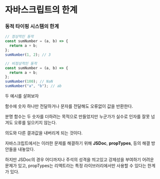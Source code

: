 # 자바스크립트의 한계

### 동적 타이핑 시스템의 한계

```javascript
// 정상적인 동작
const sumNumber = (a, b) => {
  return a + b;
};
sumNumber(1, 2); // 3
```

```javascript
// 비정상적인 동작
const sumNumber = (a, b) => {
  return a + b;
};
sumNumber(100); // NaN
sumNumber("a", "b"); // ab
```

두 예시를 살펴보자

함수에 숫자 하나만 전달하거나 문자를 전달해도 오류없이 값을 반환한다.

분명 함수는 두 숫자를 더하려는 목적으로 만들었지만 누군가가 실수로 인자를 잘못 넘겨도 오류를 일으키지 않는다.

의도와 다른 결과값을 내버리게 되는 것이다.

자바스크립트에서는 이러한 문제를 해결하기 위해 **JSDoc**, **propTypes**, 등의 해결 방안들을 내놓았다.

하지만 JSDoc의 경우 어디까지나 주석의 성격을 띄고있고 강제성을 부여하기 어려운 문제가 있고, propTypes는 리액트라는 특정 라이브러리에서만 사용할 수 있다는 한계가 있다.
